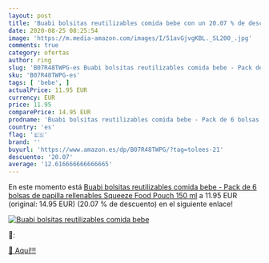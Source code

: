 ```yaml
---
layout: post
title: 'Buabi bolsitas reutilizables comida bebe con un 20.07 % de descuento'
date: 2020-08-25 08:25:54
image: 'https://m.media-amazon.com/images/I/51avGjvgKBL._SL200_.jpg'
comments: true
category: ofertas
author: ring
slug: 'B07R48TWPG-es Buabi bolsitas reutilizables comida bebe - Pack de 6...'
sku: 'B07R48TWPG-es'
tags: [ 'bebe', ]
actualPrice: 11.95 EUR
currency: EUR
price: 11.95
comparePrice: 14.95 EUR
prodname: 'Buabi bolsitas reutilizables comida bebe - Pack de 6 bolsas de papilla rellenables  Squeeze Food Pouch  150 ml'
country: 'es'
flag: '🇪🇸'
brand: ''
buyurl: 'https://www.amazon.es/dp/B07R48TWPG/?tag=tolees-21'
descuento: '20.07'
average: '12.616666666666665'
---
```


En este momento está [Buabi bolsitas reutilizables comida bebe - Pack de 6 bolsas de papilla rellenables  Squeeze Food Pouch  150 ml](https://www.amazon.es/dp/B07R48TWPG/?tag=tolees-21) a 11.95 EUR (original: 14.95 EUR) (20.07 %  de descuento) en el siguiente enlace!

[![Buabi bolsitas reutilizables comida bebe](https://m.media-amazon.com/images/I/51avGjvgKBL._SL200_.jpg)](https://www.amazon.es/dp/B07R48TWPG/?tag=tolees-21)

🔎:


[🛒 Aquí!!!](https://www.amazon.es/dp/B07R48TWPG/?tag=tolees-21)
